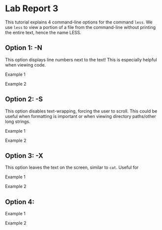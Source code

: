 # Lab Report 3

This tutorial explains 4 command-line options for the command `less`. We use `less` to view a portion of a file from the command-line without printing the entire text, hence the name LESS.



## Option 1: -N

This option displays line numbers next to the text! This is especially helpful when viewing code.

Example 1

Example 2


## Option 2: -S

This option disables text-wrapping, forcing the user to scroll. This could be useful when formatting is important or when viewing directory paths/other long strings.

Example 1

Example 2


## Option 3: -X

This option leaves the text on the screen, similar to `cat`. Useful for 

Example 1

Example 2


## Option 4:

Example 1

Example 2

